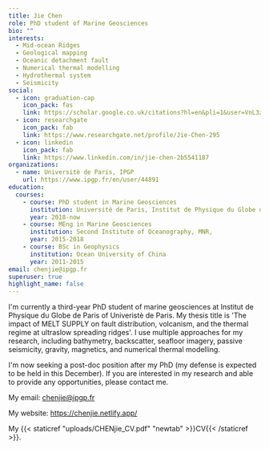 ```yaml
---
title: Jie Chen
role: PhD student of Marine Geosciences
bio: ""
interests:
  - Mid-ocean Ridges
  - Geological mapping
  - Oceanic detachment fault
  - Numerical thermal modelling
  - Hydrothermal system
  - Seismicity
social:
  - icon: graduation-cap
    icon_pack: fas
    link: https://scholar.google.co.uk/citations?hl=en&pli=1&user=VnL3zvMAAAAJ
  - icon: researchgate
    icon_pack: fab
    link: https://www.researchgate.net/profile/Jie-Chen-295
  - icon: linkedin
    icon_pack: fab
    link: https://www.linkedin.com/in/jie-chen-2b5541187
organizations:
  - name: Universitè de Paris, IPGP
    url: https://www.ipgp.fr/en/user/44891
education:
  courses:
    - course: PhD student in Marine Geosciences
      institution: Universitè de Paris, Institut de Physique du Globe de Paris
      year: 2018-now
    - course: MEng in Marine Geosciences
      institution: Second Institute of Oceanography, MNR,
      year: 2015-2018
    - course: BSc in Geophysics
      institution: Ocean University of China
      year: 2011-2015
email: chenjie@ipgp.fr
superuser: true
highlight_name: false
---
```


I'm currently a third-year PhD student of marine geosciences at Institut de Physique du Globe de Paris of Univeristè de Paris. My thesis title is 'The impact of MELT SUPPLY on fault distribution, volcanism, and the thermal regime at ultraslow spreading ridges'. I use multiple approaches for my research, including bathymetry, backscatter, seafloor imagery, passive seismicity, gravity, magnetics, and numerical thermal modelling.

I'm now seeking a post-doc position after my PhD (my defense is expected to be held in this December). If you are interested in my research and able to provide any opportunities, please contact me.

My email: chenjie@ipgp.fr

My website: https://chenjie.netlify.app/

My {{< staticref "uploads/CHENjie_CV.pdf" "newtab" >}}CV{{< /staticref >}}.
